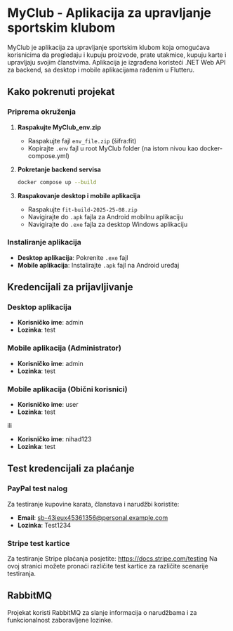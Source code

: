 # MyClub - Aplikacija za upravljanje sportskim klubom

MyClub je aplikacija za upravljanje sportskim klubom koja omogućava korisnicima da pregledaju i kupuju proizvode, prate utakmice, kupuju karte i upravljaju svojim članstvima. Aplikacija je izgrađena koristeći .NET Web API za backend, sa desktop i mobile aplikacijama rađenim u Flutteru.

## Kako pokrenuti projekat

### Priprema okruženja

1. **Raspakujte MyClub_env.zip**
   - Raspakujte fajl `env_file.zip` (šifra:fit)
   - Kopirajte `.env` fajl u root MyClub folder (na istom nivou kao docker-compose.yml)

2. **Pokretanje backend servisa**
   ```bash
   docker compose up --build
   ```

3. **Raspakovanje desktop i mobile aplikacija**
   - Raspakujte `fit-build-2025-25-08.zip`
   - Navigirajte do `.apk` fajla za Android mobilnu aplikaciju
   - Navigirajte do `.exe` fajla za desktop Windows aplikaciju

### Instaliranje aplikacija

- **Desktop aplikacija**: Pokrenite `.exe` fajl
- **Mobile aplikacija**: Instalirajte `.apk` fajl na Android uređaj

## Kredencijali za prijavljivanje

### Desktop aplikacija
- **Korisničko ime**: admin
- **Lozinka**: test

### Mobile aplikacija (Administrator)
- **Korisničko ime**: admin
- **Lozinka**: test

### Mobile aplikacija (Obični korisnici)
- **Korisničko ime**: user
- **Lozinka**: test

ili

- **Korisničko ime**: nihad123
- **Lozinka**: test

## Test kredencijali za plaćanje

### PayPal test nalog
Za testiranje kupovine karata, članstava i narudžbi koristite:
- **Email**: sb-43ieux45361356@personal.example.com
- **Lozinka**: Test1234

### Stripe test kartice
Za testiranje Stripe plaćanja posjetite: https://docs.stripe.com/testing
Na ovoj stranici možete pronaći različite test kartice za različite scenarije testiranja.

## RabbitMQ

Projekat koristi RabbitMQ za slanje informacija o narudžbama i za funkcionalnost zaboravljene lozinke.
